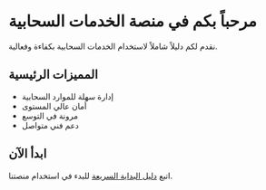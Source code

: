 # مرحباً بكم في منصة الخدمات السحابية

نقدم لكم دليلاً شاملاً لاستخدام الخدمات السحابية بكفاءة وفعالية.

## المميزات الرئيسية

- إدارة سهلة للموارد السحابية
- أمان عالي المستوى
- مرونة في التوسع
- دعم فني متواصل

## ابدأ الآن

اتبع [دليل البداية السريعة](/guide/getting-started) للبدء في استخدام منصتنا.